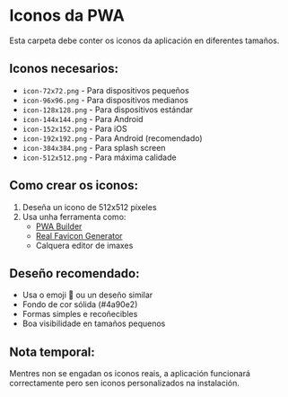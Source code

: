 # Iconos da PWA

Esta carpeta debe conter os iconos da aplicación en diferentes tamaños.

## Iconos necesarios:

- `icon-72x72.png` - Para dispositivos pequeños
- `icon-96x96.png` - Para dispositivos medianos  
- `icon-128x128.png` - Para dispositivos estándar
- `icon-144x144.png` - Para Android
- `icon-152x152.png` - Para iOS
- `icon-192x192.png` - Para Android (recomendado)
- `icon-384x384.png` - Para splash screen
- `icon-512x512.png` - Para máxima calidade

## Como crear os iconos:

1. Deseña un icono de 512x512 píxeles
2. Usa unha ferramenta como:
   - [PWA Builder](https://www.pwabuilder.com/)
   - [Real Favicon Generator](https://realfavicongenerator.net/)
   - Calquera editor de imaxes

## Deseño recomendado:

- Usa o emoji 🧠 ou un deseño similar
- Fondo de cor sólida (#4a90e2)
- Formas simples e recoñecibles
- Boa visibilidade en tamaños pequenos

## Nota temporal:

Mentres non se engadan os iconos reais, a aplicación funcionará correctamente pero sen iconos personalizados na instalación.
